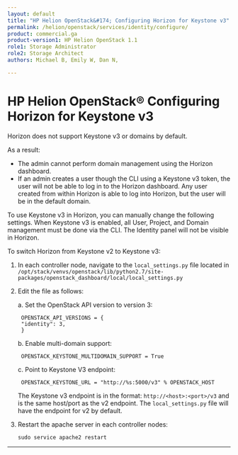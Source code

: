 ```yaml
---
layout: default
title: "HP Helion OpenStack&#174; Configuring Horizon for Keystone v3"
permalink: /helion/openstack/services/identity/configure/
product: commercial.ga
product-version1: HP Helion OpenStack 1.1
role1: Storage Administrator
role2: Storage Architect
authors: Michael B, Emily W, Dan N,

---
```

<!--UNDER REVISION-->

<script>

function PageRefresh {
onLoad="window.refresh"
}

PageRefresh();

</script>

<!--
<p style="font-size: small;"> <a href="/helion/openstack/services/compute/overview/">&#9664; PREV</a> | <a href="/helion/openstack/services/overview/">&#9650; UP</a> | <a href="/helion/openstack/services/imaging/overview/"> NEXT &#9654</a> </p>
-->

# HP Helion OpenStack&#174; Configuring Horizon for Keystone v3

Horizon does not support Keystone v3 or domains by default.  

As a result: 

* The admin cannot perform domain management using the Horizon dashboard.
* If an admin creates a user though the CLI using a Keystone v3 token, the user will not be able to log in to the Horizon dashboard.  Any user created from within Horizon is able to log into Horizon, but the user will be in the default domain.  

To use Keystone v3 in Horizon, you can manually change the following settings. When Keystone v3 is enabled, all User, Project, and Domain management must be done via the CLI.  The Identity panel will not be visible in Horizon.

To switch Horizon from Keystone v2 to Keystone v3:

1.	In each controller node, navigate to the `local_settings.py` file located in `/opt/stack/venvs/openstack/lib/python2.7/site-packages/openstack_dashboard/local/local_settings.py` 

2. Edit the file as follows:

	a. Set the OpenStack API version to version 3:

		OPENSTACK_API_VERSIONS = {
		"identity": 3,
		}

	b. Enable multi-domain support:

		OPENSTACK_KEYSTONE_MULTIDOMAIN_SUPPORT = True

	c. Point to Keystone V3 endpoint:

		OPENSTACK_KEYSTONE_URL = "http://%s:5000/v3" % OPENSTACK_HOST

	The Keystone v3 endpoint is in the format: `http://<host>:<port>/v3` and is the same host/port as the v2 endpoint. The `local_settings.py` file will have the endpoint for v2 by default. 


3.	Restart the apache server in each controller nodes:

		sudo service apache2 restart


----
